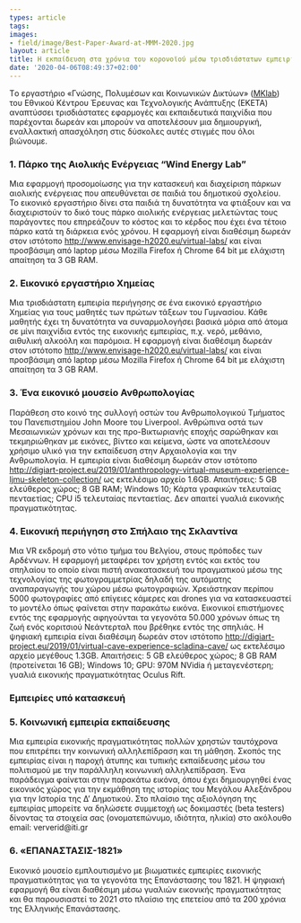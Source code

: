 ```yaml
---
types: article
tags:
images: 
- field/image/Best-Paper-Award-at-MMM-2020.jpg
layout: article
title: Η εκπαίδευση στα χρόνια του κορονοϊού μέσω τρισδιάστατων εμπειριών
date: '2020-04-06T08:49:37+02:00'
---
```

<p>
Tο εργαστήριο «Γνώσης, Πολυμέσων και Κοινωνικών Δικτύων» (<a href="https://mklab.iti.gr">MKlab</a>) του Εθνικού Κέντρου Έρευνας και Τεχνολογικής Ανάπτυξης (ΕΚΕΤΑ) αναπτύσσει τρισδιάστατες εφαρμογές και εκπαιδευτικά παιχνίδια που παρέχονται δωρεάν και μπορούν να αποτελέσουν μια δημιουργική, εναλλακτική απασχόληση στις δύσκολες αυτές στιγμές που όλοι βιώνουμε.
</p>
<h3>1. Πάρκο της Αιολικής Ενέργειας “Wind Energy Lab”</h3>
<p>
Μια εφαρμογή προσομοίωσης για την κατασκευή και διαχείριση πάρκων αιολικής ενέργειας που απευθύνεται σε παιδιά του δημοτικού σχολείου.
Το εικονικό εργαστήριο δίνει στα παιδιά τη δυνατότητα να φτιάξουν και να διαχειριστούν το δικό τους πάρκο αιολικής ενέργειας μελετώντας τους παράγοντες που επηρεάζουν το κόστος και το κέρδος που έχει ένα τέτοιο πάρκο κατά τη διάρκεια ενός χρόνου. Η εφαρμογή είναι διαθέσιμη δωρεάν στον ιστότοπο <a href="http://www.envisage-h2020.eu/virtual-labs/">http://www.envisage-h2020.eu/virtual-labs/</a> και είναι προσβάσιμη από laptop μέσω Mozilla Firefox ή Chrome 64 bit με ελάχιστη απαίτηση τα 3 GB RAM.
</p>
<h3>2. Εικονικό εργαστήριο Χημείας</h3>
<p>
Μια τρισδιάστατη εμπειρία περιήγησης σε ένα εικονικό εργαστήριο Χημείας για τους μαθητές των πρώτων τάξεων του Γυμνασίου.
Κάθε μαθητής έχει τη δυνατότητα να συναρμολογήσει βασικά μόρια από άτομα σε μίνι παιχνίδια εντός της εικονικής εμπειρίας, π.χ. νερό, μεθάνιο, αιθυλική αλκοόλη και παρόμοια. Η εφαρμογή είναι διαθέσιμη δωρεάν στον ιστότοπο <a href="http://www.envisage-h2020.eu/virtual-labs/">http://www.envisage-h2020.eu/virtual-labs/</a> και είναι προσβάσιμη από laptop μέσω Mozilla Firefox ή Chrome 64 bit με ελάχιστη απαίτηση τα 3 GB RAM.
</p>
<h3>3. Ένα εικονικό μουσείο Ανθρωπολογίας</h3>
<p>
Παράθεση στο κοινό της συλλογή οστών του Ανθρωπολογικού Τμήματος του Πανεπιστημίου John Moore του Liverpool.
Ανθρώπινα οστά των Μεσαιωνικών χρόνων και της προ-Βικτωριανής εποχής σαρώθηκαν και τεκμηριώθηκαν με εικόνες, βίντεο και κείμενα, ώστε να αποτελέσουν χρήσιμο υλικό για την εκπαίδευση στην Αρχαιολογία και την Ανθρωπολογία. Η εμπειρία είναι διαθέσιμη δωρεάν στον ιστότοπο <a href="http://digiart-project.eu/2019/01/anthropology-virtual-museum-experience-ljmu-skeleton-collection/">http://digiart-project.eu/2019/01/anthropology-virtual-museum-experience-ljmu-skeleton-collection/</a> ως εκτελέσιμο αρχείο 1.6GB. Απαιτήσεις: 5 GB ελεύθερος χώρος;  8 GB RAM; Windows 10;  Κάρτα γραφικών τελευταίας πενταετίας; CPU i5 τελευταίας πενταετίας. Δεν απαιτεί γυαλιά εικονικής πραγματικότητας.
</p>
<h3>4. Eικονική περιήγηση στο Σπήλαιο της Σκλαντίνα</h3>
<p>
Μια VR εκδρομή στο νότιο τμήμα του Βελγίου, στους πρόποδες των Αρδέννων.
Η εφαρμογή μεταφέρει τον χρήστη εντός και εκτός του σπηλαίου το οποίο είναι πιστή ανακατασκευή του πραγματικού μέσω της τεχνολογίας της φωτογραμμετρίας δηλαδή της αυτόματης αναπαραγωγής του χώρου μέσω φωτογραφιών. Χρειάστηκαν περίπου 5000 φωτογραφίες από επίγειες κάμερες και drones για να κατασκευαστεί το μοντέλο όπως φαίνεται στην παρακάτω εικόνα. Εικονικοί επιστήμονες εντός της εφαρμογής αφηγούνται τα γεγονότα 50.000 χρόνων όπως τη ζωή ενός κοριτσιού Νεάντερταλ που βρέθηκε εντός της σπηλιάς. Η ψηφιακή εμπειρία είναι διαθέσιμη δωρεάν στον ιστότοπο <a href="http://digiart-project.eu/2019/01/virtual-cave-experience-scladina-cave/">http://digiart-project.eu/2019/01/virtual-cave-experience-scladina-cave/</a> ως εκτελέσιμο αρχείο μεγέθους 1.3GB. Απαιτήσεις: 5 GB ελεύθερος χώρος; 8 GB RAM (προτείνεται 16 GB); Windows 10; GPU: 970M NVidia ή μεταγενέστερη; γυαλιά εικονικής πραγματικότητας Oculus Rift.
</p>
<h3>Εμπειρίες υπό κατασκευή</h3>
<h3>5. Κοινωνική εμπειρία εκπαίδευσης</h3>
<p>
Μια εμπειρία εικονικής πραγματικότητας πολλών χρηστών ταυτόχρονα που επιτρέπει την κοινωνική αλληλεπίδραση και τη μάθηση. 
Σκοπός της εμπειρίας είναι η παροχή άτυπης και τυπικής εκπαίδευσης μέσω του πολιτισμού με την παράλληλη κοινωνική αλληλεπίδραση. Ένα παράδειγμα φαίνεται στην παρακάτω εικόνα, όπου έχει δημιουργηθεί ένας εικονικός χώρος για την εκμάθηση της ιστορίας του Μεγάλου Αλεξάνδρου για την Ιστορία της Δ’ Δημοτικού. Στο πλαίσιο της αξιολόγηση της εμπειρίας μπορείτε να δηλώσετε συμμετοχή ως δοκιμαστές (beta testers) δίνοντας τα στοιχεία σας (ονοματεπώνυμο, ιδιότητα, ηλικία) στο ακόλουθο email: ververid@iti.gr
</p>
<h3>6. «ΕΠΑΝΑΣΤΑΣΙΣ-1821»</h3>
<p>
Εικονικό μουσείο εμπλουτισμένο με βιωματικές εμπειρίες εικονικής πραγματικότητας για τα γεγονότα της Επανάστασης του 1821. 
Η ψηφιακή εφαρμογή θα είναι διαθέσιμη μέσω γυαλιών εικονικής πραγματικότητας και θα παρουσιαστεί το 2021 στο πλαίσιο της επετείου από τα 200 χρόνια της Ελληνικής Επανάστασης.
</p>


